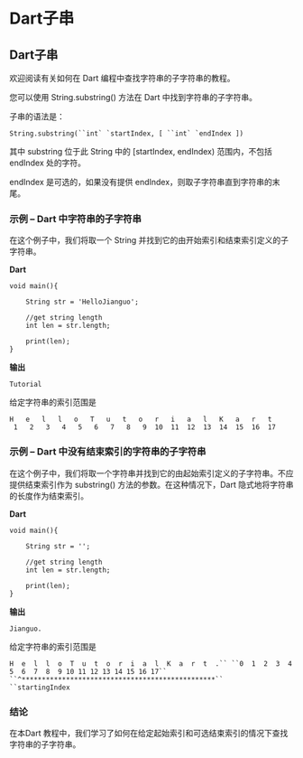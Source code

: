 # Dart子串



## Dart子串

欢迎阅读有关如何在 Dart 编程中查找字符串的子字符串的教程。

您可以使用 String.substring() 方法在 Dart 中找到字符串的子字符串。

子串的语法是：

```
String.substring(``int` `startIndex, [ ``int` `endIndex ])
```

其中 substring 位于此 String 中的 [startIndex, endIndex) 范围内，不包括 endIndex 处的字符。

endIndex 是可选的，如果没有提供 endIndex，则取子字符串直到字符串的末尾。

### 示例 – Dart 中字符串的子字符串

在这个例子中，我们将取一个 String 并找到它的由开始索引和结束索引定义的子字符串。

**Dart**

```
void main(){
     
    String str = 'HelloJianguo';
     
    //get string length
    int len = str.length;
     
    print(len);
}

```

**输出**

```
Tutorial
```

给定字符串的索引范围是

```
H   e   l   l   o   T   u   t   o   r   i   a   l   K   a   r   t
 1   2   3   4   5   6   7   8   9  10  11  12  13  14  15  16  17
```

### 示例 – Dart 中没有结束索引的字符串的子字符串

在这个例子中，我们将取一个字符串并找到它的由起始索引定义的子字符串。不应提供结束索引作为 substring() 方法的参数。在这种情况下，Dart 隐式地将字符串的长度作为结束索引。

**Dart**



```
void main(){
     
    String str = '';
     
    //get string length
    int len = str.length;
     
    print(len);
}
```

**输出**

```
Jianguo.
```

给定字符串的索引范围是

```
H  e  l  l  o  T  u  t  o  r  i  a  l  K  a  r  t  .`` ``0  1  2  3  4  5  6  7  8  9 10 11 12 13 14 15 16 17``           ``^************************************************``        ``startingIndex
```

### 结论

在本Dart 教程中，我们学习了如何在给定起始索引和可选结束索引的情况下查找字符串的子字符串。